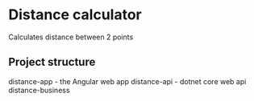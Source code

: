 # Distance calculator
Calculates distance between 2 points

## Project structure
distance-app - the Angular web app
distance-api - dotnet core web api
distance-business
